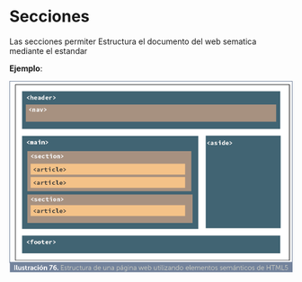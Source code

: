 # Secciones

Las secciones permiter Estructura el documento del web sematica mediante el estandar

**Ejemplo**: 

![secciones](img/2.png)
